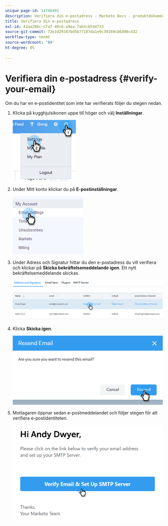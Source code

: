 ```yaml
---
unique-page-id: 14746491
description: Verifiera din e-postadress - Marketo Docs - produktdokumentation
title: Verifiera din e-postadress
exl-id: 43aa286c-c7af-40c6-a9ea-7ab3c6544733
source-git-commit: 72e1d29347bd5b77107da1e9c30169cb6490c432
workflow-type: tm+mt
source-wordcount: '84'
ht-degree: 0%

---
```


# Verifiera din e-postadress {#verify-your-email}

Om du har en e-postidentitet som inte har verifierats följer du stegen nedan.

1. Klicka på kugghjulsikonen uppe till höger och välj **Inställningar**.

   ![](assets/verify-your-email-1.png)

1. Under Mitt konto klickar du på **E-postinställningar**.

   ![](assets/verify-your-email-2.png)

1. Under Adress och Signatur hittar du den e-postadress du vill verifiera och klickar på **Skicka bekräftelsemeddelande igen**. Ett nytt bekräftelsemeddelande skickas.

   ![](assets/verify-your-email-3.png)

1. Klicka **Skicka igen**.

   ![](assets/verify-your-email-4.png)

1. Mottagaren öppnar sedan e-postmeddelandet och följer stegen för att verifiera e-postidentiteten.

   ![](assets/verify-your-email-5.png)
